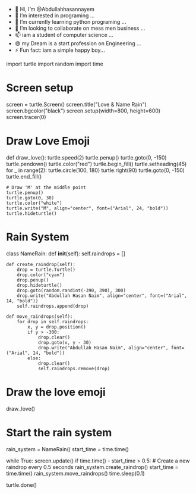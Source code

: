 - 👋 Hi, I’m @Abdullahhasannayem
- 👀 I’m interested in programing  ...
- 🌱 I’m currently learning python programing ...
- 💞️ I’m looking to collaborate on mess men business ...
- 📫 iam a student of computer science  ...
- 😄 my Dream is a start profession on Engineering ...
- ⚡ Fun fact: iam a simple happy boy...

<!---
Abdullahhasannayem/Abdullahhasannayem is a ✨ special ✨ repository because its `README.md` (this file) appears on your GitHub profile.
You can click the Preview link to take a look at your changes.
--->
import turtle
import random
import time

# Screen setup
screen = turtle.Screen()
screen.title("Love & Name Rain")
screen.bgcolor("black")
screen.setup(width=800, height=600)
screen.tracer(0)

# Draw Love Emoji
def draw_love():
    turtle.speed(2)
    turtle.penup()
    turtle.goto(0, -150)
    turtle.pendown()
    turtle.color("red")
    turtle.begin_fill()
    turtle.setheading(45)
    for _ in range(2):
        turtle.circle(100, 180)
        turtle.right(90)
    turtle.goto(0, -150)
    turtle.end_fill()

    # Draw 'M' at the middle point
    turtle.penup()
    turtle.goto(0, 30)
    turtle.color("white")
    turtle.write("M", align="center", font=("Arial", 24, "bold"))
    turtle.hideturtle()

# Rain System
class NameRain:
    def __init__(self):
        self.raindrops = []

    def create_raindrop(self):
        drop = turtle.Turtle()
        drop.color("cyan")
        drop.penup()
        drop.hideturtle()
        drop.goto(random.randint(-390, 390), 300)
        drop.write("Abdullah Hasan Naim", align="center", font=("Arial", 14, "bold"))
        self.raindrops.append(drop)

    def move_raindrops(self):
        for drop in self.raindrops:
            x, y = drop.position()
            if y > -300:
                drop.clear()
                drop.goto(x, y - 30)
                drop.write("Abdullah Hasan Naim", align="center", font=("Arial", 14, "bold"))
            else:
                drop.clear()
                self.raindrops.remove(drop)

# Draw the love emoji
draw_love()

# Start the rain system
rain_system = NameRain()
start_time = time.time()

while True:
    screen.update()
    if time.time() - start_time > 0.5:  # Create a new raindrop every 0.5 seconds
        rain_system.create_raindrop()
        start_time = time.time()
    rain_system.move_raindrops()
    time.sleep(0.1)

turtle.done()
